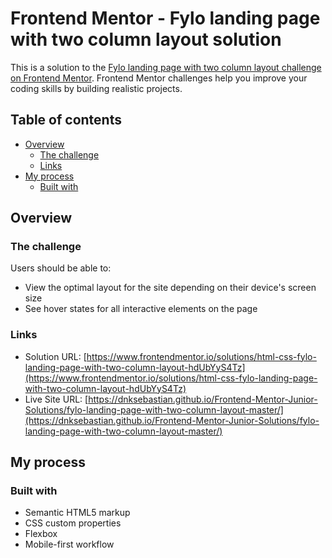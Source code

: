 # Frontend Mentor - Fylo landing page with two column layout solution

This is a solution to the [Fylo landing page with two column layout challenge on Frontend Mentor](https://www.frontendmentor.io/challenges/fylo-landing-page-with-two-column-layout-5ca5ef041e82137ec91a50f5). Frontend Mentor challenges help you improve your coding skills by building realistic projects. 

## Table of contents

- [Overview](#overview)
  - [The challenge](#the-challenge)
  - [Links](#links)
- [My process](#my-process)
  - [Built with](#built-with)


## Overview

### The challenge

Users should be able to:

- View the optimal layout for the site depending on their device's screen size
- See hover states for all interactive elements on the page


### Links

- Solution URL: [https://www.frontendmentor.io/solutions/html-css-fylo-landing-page-with-two-column-layout-hdUbYyS4Tz](https://www.frontendmentor.io/solutions/html-css-fylo-landing-page-with-two-column-layout-hdUbYyS4Tz)
- Live Site URL: [https://dnksebastian.github.io/Frontend-Mentor-Junior-Solutions/fylo-landing-page-with-two-column-layout-master/](https://dnksebastian.github.io/Frontend-Mentor-Junior-Solutions/fylo-landing-page-with-two-column-layout-master/)

## My process

### Built with

- Semantic HTML5 markup
- CSS custom properties
- Flexbox
- Mobile-first workflow
